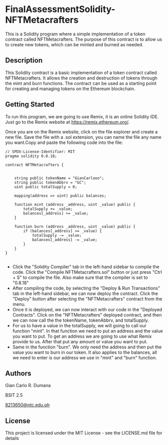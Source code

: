 # FinalAssessmentSolidity-NFTMetacrafters

This is a Solidity program where a simple implementation of a token contract called NFTMetacrafters. The purpose of this contract is to allow us to create new tokens, which can be minted and burned as needed.

## Description

This Solidity contract is a basic implementation of a token contract called NFTMetacrafters. It allows the creation and destruction of tokens through the mint and burn functions. The contract can be used as a starting point for creating and managing tokens on the Ethereum blockchain.

## Getting Started

To run this program, we are going to use Remix, it is an online Solidity IDE. Just go to the Remix website at https://remix.ethereum.org/.

Once you are on the Remix website, click on the file explorer and create a new file. Save the file with a .sol extension, you can name the file any name you want.Copy and paste the following code into the file:

```Solidity
// SPDX-License-Identifier: MIT
pragma solidity 0.8.18;

contract NFTMetacrafters {


    string public tokenName = "GianCarlooo";
    string public tokenAbbrv = "GC";
    uint public totalSupply = 0; 

    mapping(address => uint) public balances;

    function mint (address _address, uint _value) public {
        totalSupply += _value;
        balances[_address] += _value;
    }

    function burn (address _address, uint _value) public {
        if (balances[_address] >= _value) {
            totalSupply -= _value;
            balances[_address] -= _value;
        }
    }
}


```

* Click the "Solidity Compiler" tab in the left-hand sidebar to compile the code. Click the "Compile NFTMetacrafters.sol" button or just press "Ctrl + S" to compile the file. Also make sure that the compiler is set to "0.8.18"
* After compiling the code, by selecting the "Deploy & Run Transactions" tab in the left-hand sidebar, we can now deploy the contract. Click the "Deploy" button after selecting the "NFTMetacrafters" contract from the menu.
* Once it is deployed, we can now interact with our code in the "Deployed Contracts". Click on the "NFTMetacrafters" deployed contract, and then we can now call the the tokenName, tokenAbbrv, and totalSupply.
* For us to have a value in the totalSupply, we will going to call our function "mint". In that function we need to put an address and the value you want to put. To get an address we are going to use what Remix provide to us. After that put any amount or value you want to put.
* Same in the function "burn". We only need the address and then put the value you want to burn in our token. It also applies to the balances, all we need to enter is our address we use in "mint" and "burn" function.

## Authors

Gian Carlo R. Dumana

BSIT 2.5

8213650@ntc.edu.ph

## License

This project is licensed under the MIT License - see the LICENSE.md file for details

